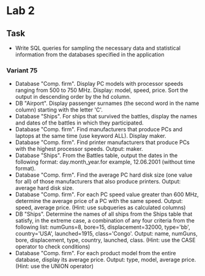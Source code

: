 # Lab 2
## Task
- Write SQL queries for sampling the necessary data and statistical information from the databases specified in the application
### Variant 75
- Database "Comp. firm". Display PC models with processor speeds ranging from 500 to 750 MHz. Display: model, speed, price. Sort the output in descending order by the hd column.
- DB "Airport". Display passenger surnames (the second word in the name column) starting with the letter 'C'.
- Database "Ships". For ships that survived the battles, display the names and dates of the battles in which they participated.
- Database "Comp. firm". Find manufacturers that produce PCs and laptops at the same time (use keyword ALL). Display maker.
- Database "Comp. firm". Find printer manufacturers that produce PCs with the highest processor speeds. Output: maker.
- Database "Ships". From the Battles table, output the dates in the following format: day.month_year.for example, 12.06.2001 (without time format).
- Database "Comp. firm". Find the average PC hard disk size (one value for all) of those manufacturers that also produce printers. Output: average hard disk size.
- Database "Comp. firm". For each PC speed value greater than 600 MHz, determine the average price of a PC with the same speed. Output: speed, average price. (Hint: use subqueries as calculated columns)
- DB "Ships". Determine the names of all ships from the Ships table that satisfy, in the extreme case, a combination of any four criteria from the following list: numGuns=8, bore=15, displacement=32000, type='bb', country='USA', launched=1915, class='Congo'. Output: name, numGuns, bore, displacement, type, country, launched, class. (Hint: use the CASE operator to check conditions)
- Database "Comp. firm". For each product model from the entire database, display its average price. Output: type, model, average price. (Hint: use the UNION operator)
